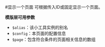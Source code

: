 #显示一个页面
可根据传入ID或固定显示一个页面。

**模版层可用参数**

- `$alias`：该小工具实例的别名
- `$config`：本页面的配置信息
- `$page`：包含符合条件的页面相关信息的数组